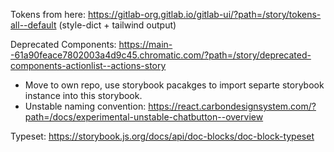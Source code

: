Tokens from here: <https://gitlab-org.gitlab.io/gitlab-ui/?path=/story/tokens-all--default> (style-dict + tailwind output)

Deprecated Components: <https://main--61a90feace7802003a4d9c45.chromatic.com/?path=/story/deprecated-components-actionlist--actions-story>

- Move to own repo, use storybook pacakges to import separte storybook instance into this storybook.
- Unstable naming convention: <https://react.carbondesignsystem.com/?path=/docs/experimental-unstable-chatbutton--overview>

Typeset: <https://storybook.js.org/docs/api/doc-blocks/doc-block-typeset>
